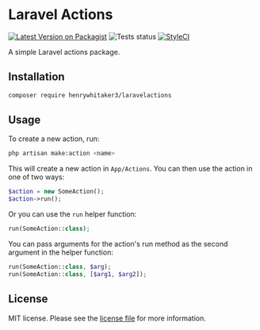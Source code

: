 # Laravel Actions

[![Latest Version on Packagist][icon-version]][link-packagist]
![Tests status][icon-tests]
[![StyleCI][icon-styleci]][link-styleci]

A simple Laravel actions package.

## Installation

```bash
composer require henrywhitaker3/laravelactions
```

## Usage

To create a new action, run:

```bash
php artisan make:action <name>
```

This will create a new action in `App/Actions`. You can then use the action in one of two ways:

```php
$action = new SomeAction();
$action->run();
```

Or you can use the `run` helper function:

```php
run(SomeAction::class);
```

You can pass arguments for the action's run method as the second argument in the helper function:

```php
run(SomeAction::class, $arg);
run(SomeAction::class, [$arg1, $arg2]);
```

## License

MIT license. Please see the [license file](LICENSE.md) for more information.

[icon-tests]: https://img.shields.io/github/workflow/status/henrywhitaker3/laravel-actions/PHP%20Composer/master?label=Tests&logoColor=%234c1&style=flat-square
[icon-styleci]: https://github.styleci.io/repos/335909164/shield?branch=master
[icon-version]: https://img.shields.io/packagist/v/henrywhitaker3/laravel-actions?style=flat-square&label=Version

[link-styleci]: https://github.styleci.io/repos/335909164
[link-packagist]: https://packagist.org/packages/henrywhitaker3/laravel-actions
